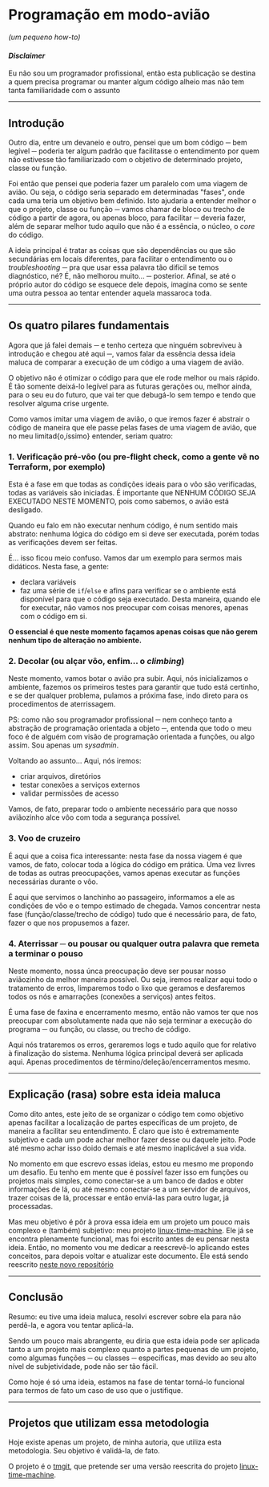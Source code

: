 # Programação em modo-avião
_(um pequeno how-to)_

#### _Disclaimer_

Eu não sou um programador profissional, então esta publicação se destina a quem precisa programar ou manter algum código alheio mas não tem tanta familiaridade com o assunto

---

## Introdução

Outro dia, entre um devaneio e outro, pensei que um bom código ─ bem legível ─ poderia ter algum padrão que facilitasse o entendimento por quem não estivesse tão familiarizado com o objetivo de determinado projeto, classe ou função.

Foi então que pensei que poderia fazer um paralelo com uma viagem de avião. Ou seja, o código seria separado em determinadas "fases", onde cada uma teria um objetivo bem definido. Isto ajudaria a entender melhor o que o projeto, classe ou função ─ vamos chamar de bloco ou trecho de código a partir de agora, ou apenas bloco, para facilitar ─ deveria fazer, além de separar melhor tudo aquilo que não é a essência, o núcleo, o _core_ do código. 

A ideia principal é tratar as coisas que são dependências ou que são secundárias em locais diferentes, para facilitar o entendimento ou o _troubleshooting_ ─ pra que usar essa palavra tão difícil se temos diagnóstico, né? É, não melhorou muito... ─ posterior. Afinal, se até o próprio autor do código se esquece dele depois, imagina como se sente uma outra pessoa ao tentar entender aquela massaroca toda.

---

## Os quatro pilares fundamentais

Agora que já falei demais ─ e tenho certeza que ninguém sobreviveu à introdução e chegou até aqui ─, vamos falar da essência dessa ideia maluca de comparar a execução de um código a uma viagem de avião.

O objetivo não é otimizar o código para que ele rode melhor ou mais rápido. É tão somente deixá-lo legível para as futuras gerações ou, melhor ainda, para o seu eu do futuro, que vai ter que debugá-lo sem tempo e tendo que resolver alguma crise urgente.

Como vamos imitar uma viagem de avião, o que iremos fazer é abstrair o código de maneira que ele passe pelas fases de uma viagem de avião, que no meu limitad{o,íssimo} entender, seriam quatro:

### 1. Verificação pré-vôo (ou pre-flight check, como a gente vê no Terraform, por exemplo)

Esta é a fase em que todas as condições ideais para o vôo são verificadas, todas as variáveis são iniciadas. É importante que NENHUM CÓDIGO SEJA EXECUTADO NESTE MOMENTO, pois como sabemos, o avião está desligado.

Quando eu falo em não executar nenhum código, é num sentido mais abstrato: nenhuma lógica do código em si deve ser executada, porém todas as verificações devem ser feitas.

É... isso ficou meio confuso. Vamos dar um exemplo para sermos mais didáticos. Nesta fase, a gente:

- declara variáveis
- faz uma série de `if`/`else` e afins para verificar se o ambiente está disponível para que o código seja executado. Desta maneira, quando ele for executar, não vamos nos preocupar com coisas menores, apenas com o código em si.

**O essencial é que neste momento façamos apenas coisas que não gerem nenhum tipo de alteração no ambiente.**

### 2. Decolar (ou alçar vôo, enfim... o _climbing_)

Neste momento, vamos botar o avião pra subir. Aqui, nós inicializamos o ambiente, fazemos os primeiros testes para garantir que tudo está certinho, e se der qualquer problema, pulamos a próxima fase, indo direto para os procedimentos de aterrissagem.

PS: como não sou programador profissional ─ nem conheço tanto a abstração de programação orientada a objeto ─, entenda que todo o meu foco é de alguém com visão de programação orientada a funções, ou algo assim. Sou apenas um _sysadmin_.

Voltando ao assunto... Aqui, nós iremos:
- criar arquivos, diretórios
- testar conexões a serviços externos
- validar permissões de acesso

Vamos, de fato, preparar todo o ambiente necessário para que nosso aviãozinho alce vôo com toda a segurança possível.

### 3. Voo de cruzeiro

É aqui que a coisa fica interessante: nesta fase da nossa viagem é que vamos, de fato, colocar toda a lógica do código em prática. Uma vez livres de todas as outras preocupações, vamos apenas executar as funções necessárias durante o vôo. 

É aqui que servimos o lanchinho ao passageiro, informamos a ele as condições de vôo e o tempo estimado de chegada. Vamos concentrar nesta fase (função/classe/trecho de código) tudo que é necessário para, de fato, fazer o que nos propusemos a fazer.

### 4. Aterrissar ─ ou pousar ou qualquer outra palavra que remeta a terminar o pouso

Neste momento, nossa únca preocupação deve ser pousar nosso aviãozinho da melhor maneira possível. Ou seja, iremos realizar aqui todo o tratamento de erros, limparemos todo o lixo que geramos e desfaremos todos os nós e amarrações (conexões a serviços) antes feitos.

É uma fase de faxina e encerramento mesmo, então não vamos ter que nos preocupar com absolutamente nada que não seja terminar a execução do programa ─ ou função, ou classe, ou trecho de código.

Aqui nós trataremos os erros, geraremos logs e tudo aquilo que for relativo à finalização do sistema. Nenhuma lógica principal deverá ser aplicada aqui. Apenas procedimentos de término/deleção/encerramentos mesmo.

---

## Explicação (rasa) sobre esta ideia maluca

Como dito antes, este jeito de se organizar o código tem como objetivo apenas facilitar a localização de partes específicas de um projeto, de maneira a facilitar seu entendimento. É claro que isto é extremamente subjetivo e cada um pode achar melhor fazer desse ou daquele jeito. Pode até mesmo achar isso doido demais e até mesmo inaplicável a sua vida.

No momento em que escrevo essas ideias, estou eu mesmo me propondo um desafio. Eu tenho em mente que é possível fazer isso em funções ou projetos mais simples, como conectar-se a um banco de dados e obter informações de lá, ou até mesmo conectar-se a um servidor de arquivos, trazer coisas de lá, processar e então enviá-las para outro lugar, já processadas.

Mas meu objetivo é pôr à prova essa ideia em um projeto um pouco mais complexo e (também) subjetivo: meu projeto [linux-time-machine](github.com/elisboa/linux-time-machine.sh). Ele já se encontra plenamente funcional, mas foi escrito antes de eu pensar nesta ideia. Então, no momento vou me dedicar a reescrevê-lo aplicando estes conceitos, para depois voltar e atualizar este documento. Ele está sendo reescrito [neste novo repositório](https://github.com/elisboa/tmgit)

---

## Conclusão

Resumo: eu tive uma ideia maluca, resolvi escrever sobre ela para não perdê-la, e agora vou tentar aplicá-la.

Sendo um pouco mais abrangente, eu diria que esta ideia pode ser aplicada tanto a um projeto mais complexo quanto a partes pequenas de um projeto, como algumas funções ─ ou classes ─ específicas, mas devido ao seu alto nível de subjetividade, pode não ser tão fácil.

Como hoje é só uma ideia, estamos na fase de tentar torná-lo funcional para termos de fato um caso de uso que o justifique.

---

## Projetos que utilizam essa metodologia

Hoje existe apenas um projeto, de minha autoria, que utiliza esta metodologia. Seu objetivo é validá-la, de fato.

O projeto é o [tmgit](https://github.com/elisboa/tmgit), que pretende ser uma versão reescrita do projeto [linux-time-machine](github.com/elisboa/linux-time-machine.sh).

